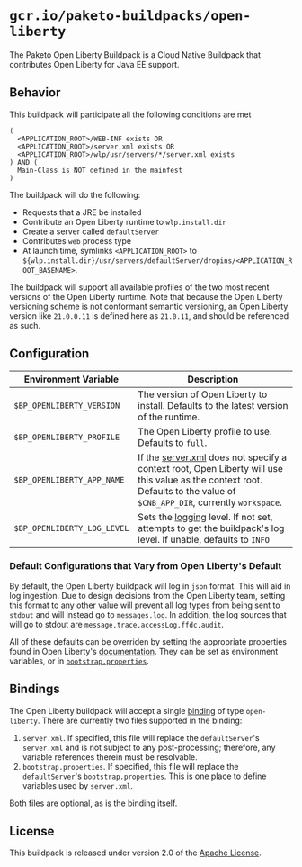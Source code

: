 # `gcr.io/paketo-buildpacks/open-liberty`
The Paketo Open Liberty Buildpack is a Cloud Native Buildpack that contributes Open Liberty for Java EE support.

## Behavior
This buildpack will participate all the following conditions are met

```
(
  <APPLICATION_ROOT>/WEB-INF exists OR
  <APPLICATION_ROOT>/server.xml exists OR
  <APPLICATION_ROOT>/wlp/usr/servers/*/server.xml exists
) AND (
  Main-Class is NOT defined in the mainfest
)
```

The buildpack will do the following:

* Requests that a JRE be installed
* Contribute an Open Liberty runtime to `wlp.install.dir`
* Create a server called `defaultServer`
* Contributes `web` process type
* At launch time, symlinks `<APPLICATION_ROOT>` to `${wlp.install.dir}/usr/servers/defaultServer/dropins/<APPLICATION_ROOT_BASENAME>`.

The buildpack will support all available profiles of the two most recent versions of the Open Liberty runtime. Note that because the Open Liberty versioning scheme is not conformant semantic versioning, an Open Liberty version like `21.0.0.11` is defined here as `21.0.11`, and should be referenced as such.

## Configuration
| Environment Variable | Description
| -------------------- | -----------
| `$BP_OPENLIBERTY_VERSION` | The version of Open Liberty to install. Defaults to the latest version of the runtime. 
| `$BP_OPENLIBERTY_PROFILE` | The Open Liberty profile to use. Defaults to `full`.
| `$BP_OPENLIBERTY_APP_NAME` | If the [server.xml](#bindings) does not specify a context root, Open Liberty will use this value as the context root. Defaults to the value of `$CNB_APP_DIR`, currently `workspace`.
| `$BP_OPENLIBERTY_LOG_LEVEL` | Sets the [logging](https://openliberty.io/docs/21.0.0.11/log-trace-configuration.html#configuaration) level. If not set, attempts to get the buildpack's log level. If unable, defaults to `INFO`

### Default Configurations that Vary from Open Liberty's Default
By default, the Open Liberty buildpack will log in `json` format. This will aid in log ingestion. Due to design decisions from the Open Liberty team, setting this format to any other value will prevent all log types from being sent to `stdout` and will instead go to `messages.log`. In addition, the log sources that will go to stdout are `message,trace,accessLog,ffdc,audit`.

All of these defaults can be overriden by setting the appropriate properties found in Open Liberty's [documentation](https://openliberty.io/docs/21.0.0.11/log-trace-configuration.html). They can be set as environment variables, or in [`bootstrap.properties`](#bindings).

## Bindings
The Open Liberty buildpack will accept a single [binding](https://paketo.io/docs/howto/configuration/#bindings) of type `open-liberty`. There are currently two files supported in the binding:
1. `server.xml`. If specified, this file will replace the `defaultServer`'s `server.xml` and is not subject to any post-processing; therefore, any variable references therein must be resolvable.
1. `bootstrap.properties`. If specified, this file will replace the `defaultServer`'s `bootstrap.properties`. This is one place to define variables used by `server.xml`.

Both files are optional, as is the binding itself.

## License
This buildpack is released under version 2.0 of the [Apache License][a].

[a]: http://www.apache.org/licenses/LICENSE-2.0

